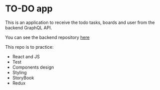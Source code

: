 # TO-DO app

This is an application  to receive the todo tasks, boards and user from the backend GraphQL API.

You can see the backend repository [here](https://github.com/germanruzca/todo_app)

This repo is to practice:

- React and JS
- Test
- Components design
- Styling
- StoryBook
- Redux